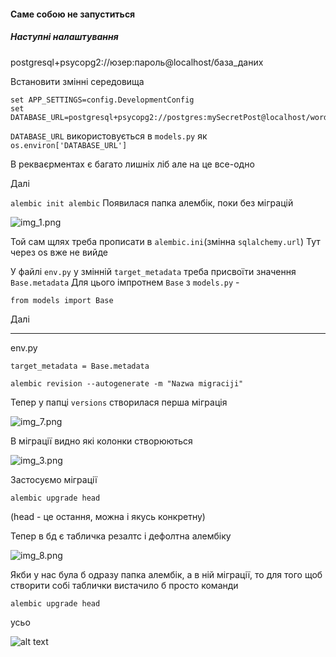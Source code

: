 #### Саме собою не запуститься
##### Наступні налаштування

postgresql+psycopg2://юзер:пароль@localhost/база_даних

Встановити змінні середовища

```
set APP_SETTINGS=config.DevelopmentConfig
set DATABASE_URL=postgresql+psycopg2://postgres:mySecretPost@localhost/wordcount_dev
```
``DATABASE_URL`` використовується в ```models.py``` як ```os.environ['DATABASE_URL']```

В рекваєрментах є багато лишніх ліб але на це все-одно

Далі

```alembic init alembic```
Появилася папка алембік, поки без міграцій

![img_1.png](img_1.png)

Той сам щлях треба прописати в ```alembic.ini```(змінна ```sqlalchemy.url```) Тут через os вже не вийде

У файлі ```env.py``` у змінній ```target_metadata``` треба присвоїти значення ```Base.metadata```
Для цього імпротнем ````Base```` з ```models.py``` - 

```from models import Base```

Далі

----
env.py
```angular2html
target_metadata = Base.metadata
```


```alembic revision --autogenerate -m "Nazwa migraciji"```

Тепер у папці ```versions``` створилася перша міграція 

![img_7.png](img_7.png)

В міграції видно які колонки створюються

![img_3.png](img_3.png)

Застосуємо міграції

```alembic upgrade head```

(head - це остання, можна і якусь конкретну)

Тепер в бд є табличка резалтс і дефолтна алембіку

![img_8.png](img_8.png)

Якби у нас була б одразу папка алембік, а в ній міграції, то для того щоб створити собі таблички вистачило 
б просто команди

```alembic upgrade head```

усьо

![alt text](ezgif-6-149cfa588071.gif)
